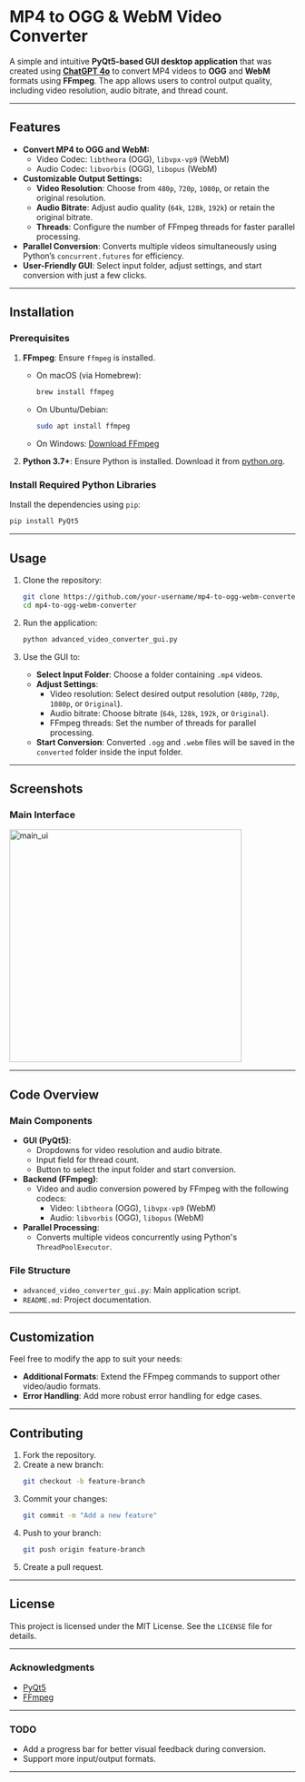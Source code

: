 
# MP4 to OGG & WebM Video Converter

A simple and intuitive **PyQt5-based GUI desktop application** that was created using [**ChatGPT 4o**](https://chat.openai.com) to convert MP4 videos to **OGG** and **WebM** formats using **FFmpeg**. The app allows users to control output quality, including video resolution, audio bitrate, and thread count.

---

## Features

- **Convert MP4 to OGG and WebM:**
  - Video Codec: `libtheora` (OGG), `libvpx-vp9` (WebM)
  - Audio Codec: `libvorbis` (OGG), `libopus` (WebM)
- **Customizable Output Settings:**
  - **Video Resolution**: Choose from `480p`, `720p`, `1080p`, or retain the original resolution.
  - **Audio Bitrate**: Adjust audio quality (`64k`, `128k`, `192k`) or retain the original bitrate.
  - **Threads**: Configure the number of FFmpeg threads for faster parallel processing.
- **Parallel Conversion**: Converts multiple videos simultaneously using Python’s `concurrent.futures` for efficiency.
- **User-Friendly GUI**: Select input folder, adjust settings, and start conversion with just a few clicks.

---

## Installation

### Prerequisites

1. **FFmpeg**: Ensure `ffmpeg` is installed.
   - On macOS (via Homebrew):
     ```bash
     brew install ffmpeg
     ```
   - On Ubuntu/Debian:
     ```bash
     sudo apt install ffmpeg
     ```
   - On Windows: [Download FFmpeg](https://ffmpeg.org/download.html)

2. **Python 3.7+**: Ensure Python is installed. Download it from [python.org](https://www.python.org/).

### Install Required Python Libraries

Install the dependencies using `pip`:
```bash
pip install PyQt5
```

---

## Usage

1. Clone the repository:
   ```bash
   git clone https://github.com/your-username/mp4-to-ogg-webm-converter.git
   cd mp4-to-ogg-webm-converter
   ```

2. Run the application:
   ```bash
   python advanced_video_converter_gui.py
   ```

3. Use the GUI to:
   - **Select Input Folder**: Choose a folder containing `.mp4` videos.
   - **Adjust Settings**:
     - Video resolution: Select desired output resolution (`480p`, `720p`, `1080p`, or `Original`).
     - Audio bitrate: Choose bitrate (`64k`, `128k`, `192k`, or `Original`).
     - FFmpeg threads: Set the number of threads for parallel processing.
   - **Start Conversion**: Converted `.ogg` and `.webm` files will be saved in the `converted` folder inside the input folder.

---

## Screenshots

### Main Interface
<img width="409" alt="main_ui" src="https://github.com/user-attachments/assets/e51e9bf7-3aa6-4a46-b2dc-c31f0b96bf7b">

---

## Code Overview

### Main Components

- **GUI (PyQt5)**:
  - Dropdowns for video resolution and audio bitrate.
  - Input field for thread count.
  - Button to select the input folder and start conversion.
- **Backend (FFmpeg)**:
  - Video and audio conversion powered by FFmpeg with the following codecs:
    - Video: `libtheora` (OGG), `libvpx-vp9` (WebM)
    - Audio: `libvorbis` (OGG), `libopus` (WebM)
- **Parallel Processing**:
  - Converts multiple videos concurrently using Python's `ThreadPoolExecutor`.

### File Structure

- `advanced_video_converter_gui.py`: Main application script.
- `README.md`: Project documentation.

---

## Customization

Feel free to modify the app to suit your needs:
- **Additional Formats**: Extend the FFmpeg commands to support other video/audio formats.
- **Error Handling**: Add more robust error handling for edge cases.

---

## Contributing

1. Fork the repository.
2. Create a new branch:
   ```bash
   git checkout -b feature-branch
   ```
3. Commit your changes:
   ```bash
   git commit -m "Add a new feature"
   ```
4. Push to your branch:
   ```bash
   git push origin feature-branch
   ```
5. Create a pull request.

---

## License

This project is licensed under the MIT License. See the `LICENSE` file for details.

---

### Acknowledgments

- [PyQt5](https://pypi.org/project/PyQt5/)
- [FFmpeg](https://ffmpeg.org/)

---

### TODO

- Add a progress bar for better visual feedback during conversion.
- Support more input/output formats.

---
